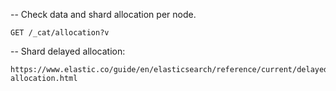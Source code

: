 -- Check data and shard allocation per node.
```
GET /_cat/allocation?v
```

-- Shard delayed allocation:
```
https://www.elastic.co/guide/en/elasticsearch/reference/current/delayed-allocation.html
```
